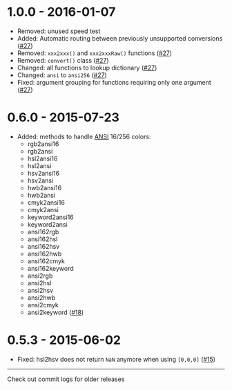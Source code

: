 # 1.0.0 - 2016-01-07

-   Removed: unused speed test
-   Added: Automatic routing between previously unsupported conversions
    ([#27](https://github.com/Qix-/color-convert/pull/27))
-   Removed: `xxx2xxx()` and `xxx2xxxRaw()` functions
    ([#27](https://github.com/Qix-/color-convert/pull/27))
-   Removed: `convert()` class
    ([#27](https://github.com/Qix-/color-convert/pull/27))
-   Changed: all functions to lookup dictionary
    ([#27](https://github.com/Qix-/color-convert/pull/27))
-   Changed: `ansi` to `ansi256`
    ([#27](https://github.com/Qix-/color-convert/pull/27))
-   Fixed: argument grouping for functions requiring only one argument
    ([#27](https://github.com/Qix-/color-convert/pull/27))

# 0.6.0 - 2015-07-23

-   Added: methods to handle
    [ANSI](https://en.wikipedia.org/wiki/ANSI_escape_code#Colors) 16/256 colors:
    -   rgb2ansi16
    -   rgb2ansi
    -   hsl2ansi16
    -   hsl2ansi
    -   hsv2ansi16
    -   hsv2ansi
    -   hwb2ansi16
    -   hwb2ansi
    -   cmyk2ansi16
    -   cmyk2ansi
    -   keyword2ansi16
    -   keyword2ansi
    -   ansi162rgb
    -   ansi162hsl
    -   ansi162hsv
    -   ansi162hwb
    -   ansi162cmyk
    -   ansi162keyword
    -   ansi2rgb
    -   ansi2hsl
    -   ansi2hsv
    -   ansi2hwb
    -   ansi2cmyk
    -   ansi2keyword
        ([#18](https://github.com/harthur/color-convert/pull/18))

# 0.5.3 - 2015-06-02

-   Fixed: hsl2hsv does not return `NaN` anymore when using `[0,0,0]`
    ([#15](https://github.com/harthur/color-convert/issues/15))

---

Check out commit logs for older releases

